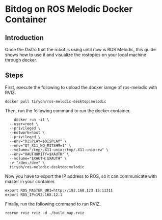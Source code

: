 # Bitdog on ROS Melodic Docker Container

## Introduction

Once the Distro that the robot is using until now is ROS Melodic, this guide shows how to use it and visualize the rostopics on your local machine through docker. 

## Steps

First, execute the following to upload the docker iamge of ros-melodic with RVIZ.

```docker pull tiryoh/ros-melodic-desktop:melodic```

Then, run the following command to run the docker container.

``` 
    docker run -it \
  --user=root \
  --privileged \
  --network=host \
  --privileged \
  --env="DISPLAY=$DISPLAY" \
  --env="QT_X11_NO_MITSHM=1" \
  --volume="/tmp/.X11-unix:/tmp/.X11-unix:rw" \
  --env="XAUTHORITY=$XAUTH" \
  --volume="$XAUTH:$XAUTH" \
  -v "/dev:/dev" \
  tiryoh/ros-melodic-desktop:melodic
  ```



Now you have to export the IP address to ROS, so it can communicate with master in your container.

```
export ROS_MASTER_URI=http://192.168.123.15:11311
export ROS_IP=192.168.12.1
```


Finally, run the following command to run RVIZ.

```rosrun rviz rviz -d ./build_map.rviz```
